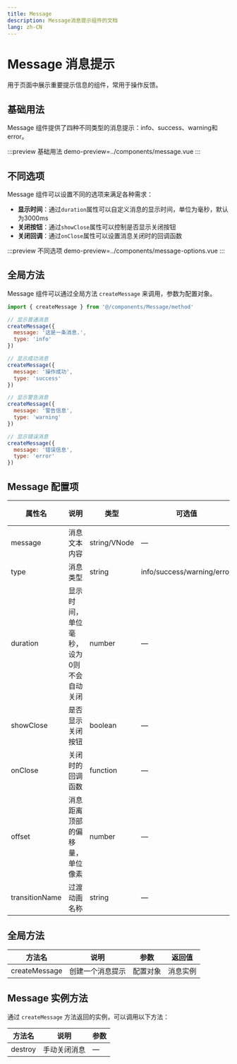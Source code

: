 ```yaml
---
title: Message
description: Message消息提示组件的文档
lang: zh-CN
---
```


# Message 消息提示
用于页面中展示重要提示信息的组件，常用于操作反馈。

## 基础用法
Message 组件提供了四种不同类型的消息提示：info、success、warning和error。

:::preview 基础用法
demo-preview=../components/message.vue
:::

## 不同选项
Message 组件可以设置不同的选项来满足各种需求：

- **显示时间**：通过`duration`属性可以自定义消息的显示时间，单位为毫秒，默认为3000ms
- **关闭按钮**：通过`showClose`属性可以控制是否显示关闭按钮
- **关闭回调**：通过`onClose`属性可以设置消息关闭时的回调函数

:::preview 不同选项
demo-preview=../components/message-options.vue
:::

## 全局方法
Message 组件可以通过全局方法 `createMessage` 来调用，参数为配置对象。

```js
import { createMessage } from '@/components/Message/method'

// 显示普通消息
createMessage({
  message: '这是一条消息.',
  type: 'info'
})

// 显示成功消息
createMessage({
  message: '操作成功',
  type: 'success'
})

// 显示警告消息
createMessage({
  message: '警告信息',
  type: 'warning'
})

// 显示错误消息
createMessage({
  message: '错误信息',
  type: 'error'
})
```

## Message 配置项

| 属性名 | 说明 | 类型 | 可选值 | 默认值 |
| --- | --- | --- | --- | --- |
| message | 消息文本内容 | string/VNode | — | — |
| type | 消息类型 | string | info/success/warning/error | info |
| duration | 显示时间，单位毫秒，设为0则不会自动关闭 | number | — | 3000 |
| showClose | 是否显示关闭按钮 | boolean | — | true |
| onClose | 关闭时的回调函数 | function | — | — |
| offset | 消息距离顶部的偏移量，单位像素 | number | — | 20 |
| transitionName | 过渡动画名称 | string | — | fade-up |

## 全局方法

| 方法名 | 说明 | 参数 | 返回值 |
| --- | --- | --- | --- |
| createMessage | 创建一个消息提示 | 配置对象 | 消息实例 |

## Message 实例方法

通过 `createMessage` 方法返回的实例，可以调用以下方法：

| 方法名 | 说明 | 参数 |
| --- | --- | --- |
| destroy | 手动关闭消息 | — | 